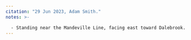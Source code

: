 ```yaml
---
citation: "29 Jun 2023, Adam Smith."
notes: >-

  - Standing near the Mandeville Line, facing east toward Dalebrook.
---
```



